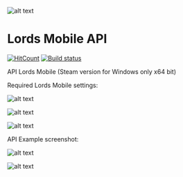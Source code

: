 ![alt text](https://i.ibb.co/Y7vfHq0/image.png)

# Lords Mobile API
[![HitCount](http://hits.dwyl.com/Nekiplay/https://githubcom/Nekiplay/LordsMobileAPI.svg)](http://hits.dwyl.com/Nekiplay/https://githubcom/Nekiplay/LordsMobileAPI)
[![Build status](https://ci.appveyor.com/api/projects/status/gnrlqsxr2xda5c5l?svg=true)](https://ci.appveyor.com/project/Nekiplay/lordsmobileapi)

API Lords Mobile (Steam version for Windows only x64 bit)

Required Lords Mobile settings:

![alt text](https://i.ibb.co/ZJDMswZ/image.png)

![alt text](https://i.ibb.co/qY1HDYY/image.png)

![alt text](https://i.ibb.co/tJ7p3v7/image.png)

API Example screenshot:

![alt text](https://i.ibb.co/CnbsGXk/image.png)

![alt text](https://i.ibb.co/714J1wb/image.png)
